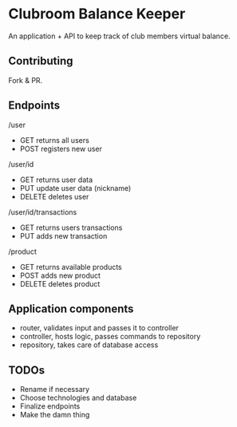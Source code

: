 # Clubroom Balance Keeper

An application + API to keep track of club members virtual balance.

## Contributing
Fork & PR.

## Endpoints

/user
- GET returns all users
- POST registers new user

/user/id
- GET returns user data
- PUT update user data (nickname)
- DELETE deletes user

/user/id/transactions
- GET returns users transactions
- PUT adds new transaction

/product
- GET returns available products
- POST adds new product
- DELETE deletes product

## Application components
- router, validates input and passes it to controller
- controller, hosts logic, passes commands to repository 
- repository, takes care of database access

## TODOs
- Rename if necessary
- Choose technologies and database
- Finalize endpoints
- Make the damn thing
